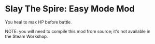 # Slay The Spire: Easy Mode Mod

You heal to max HP before battle.

NOTE: you will need to compile this mod from source; it's not available in the Steam Workshop.